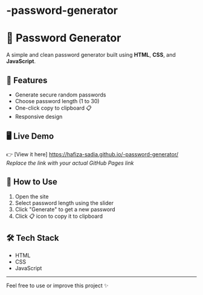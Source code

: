 # -password-generator

# 🔐 Password Generator

A simple and clean password generator built using **HTML**, **CSS**, and **JavaScript**.

## 📌 Features
- Generate secure random passwords
- Choose password length (1 to 30)
- One-click copy to clipboard 📋
- Responsive design

## 🖥️ Live Demo
👉 [View it here] https://hafiza-sadia.github.io/-password-generator/ 
_Replace the link with your actual GitHub Pages link_

## 🚀 How to Use
1. Open the site
2. Select password length using the slider
3. Click "Generate" to get a new password
4. Click 📋 icon to copy it to clipboard

## 🛠️ Tech Stack
- HTML
- CSS
- JavaScript

---

Feel free to use or improve this project ✨
